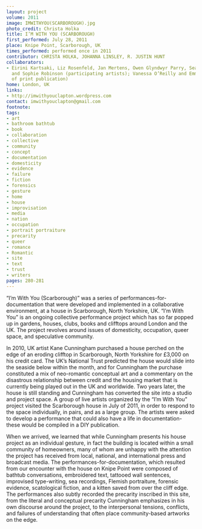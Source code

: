 ```yaml
---
layout: project
volume: 2011
image: IMWITHYOU(SCARBOROUGH).jpg
photo_credit: Christa Holka
title: I’M WITH YOU (SCARBOROUGH)
first_performed: July 28, 2011
place: Knipe Point, Scarborough, UK
times_performed: performed once in 2011
contributor: CHRISTA HOLKA, JOHANNA LINSLEY, R. JUSTIN HUNT
collaborators:
- Eirini Kartsaki, Liz Rosenfeld, Jan Mertens, Owen Glyndwyr Parry, Season Butler
  and Sophie Robinson (participating artists); Vanessa O’Reilly and Emma Leslie (designers
  of print publication)
home: London, UK
links:
- http://imwithyouclapton.wordpress.com
contact: imwithyouclapton@gmail.com
footnote: 
tags:
- art
- bathroom bathtub
- book
- collaboration
- collective
- community
- concept
- documentation
- domesticity
- evidence
- failure
- fiction
- forensics
- gesture
- home
- house
- improvisation
- media
- nation
- occupation
- portrait portraiture
- precarity
- queer
- romance
- Romantic
- site
- text
- trust
- writers
pages: 280-281
---
```


“I’m With You (Scarborough)” was a series of performances-for-documentation that were developed and implemented in a collaborative environment, at a house in Scarborough, North Yorkshire, UK. “I’m With You” is an ongoing collective performance project which has so far popped up in gardens, houses, clubs, books and clifftops around London and the UK. The project revolves around issues of domesticity, occupation, queer space, and speculative community. 

In 2010, UK artist Kane Cunningham purchased a house perched on the edge of an eroding clifftop in Scarborough, North Yorkshire for £3,000 on his credit card. The UK’s National Trust predicted the house would slide into the seaside below within the month, and for Cunningham the purchase constituted a mix of neo-romantic conceptual art and a commentary on the disastrous relationship between credit and the housing market that is currently being played out in the UK and worldwide. Two years later, the house is still standing and Cunningham has converted the site into a studio and project space. A group of live artists organized by the “I’m With You” project visited the Scarborough house in July of 2011, in order to respond to the space individually, in pairs, and as a large group. The artists were asked to develop a performance that could also have a life in documentation-these would be compiled in a DIY publication. 

When we arrived, we learned that while Cunningham presents his house project as an individual gesture, in fact the building is located within a small community of homeowners, many of whom are unhappy with the attention the project has received from local, national, and international press and broadcast media. The performances-for-documentation, which resulted from our encounter with the house on Knipe Point were composed of bathtub conversations, embroidered text, tattooed wall sentences, improvised type-writing, sea recordings, Flemish portraiture, forensic evidence, scatological fiction, and a kitten saved from over the cliff edge. The performances also subtly recorded the precarity inscribed in this site, from the literal and conceptual precarity Cunningham emphasizes in his own discourse around the project, to the interpersonal tensions, conflicts, and failures of understanding that often place community-based artworks on the edge. 
